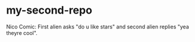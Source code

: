 # my-second-repo
Nico
Comic: First alien asks "do u like stars" and second alien replies "yea theyre cool".
